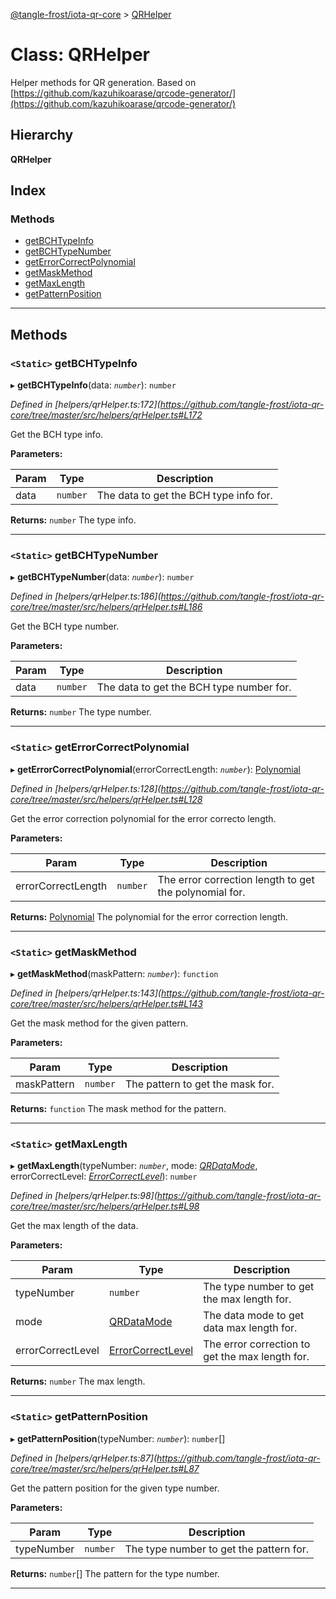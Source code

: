 [@tangle-frost/iota-qr-core](../README.md) > [QRHelper](../classes/qrhelper.md)

# Class: QRHelper

Helper methods for QR generation. Based on [https://github.com/kazuhikoarase/qrcode-generator/](https://github.com/kazuhikoarase/qrcode-generator/)

## Hierarchy

**QRHelper**

## Index

### Methods

* [getBCHTypeInfo](qrhelper.md#getbchtypeinfo)
* [getBCHTypeNumber](qrhelper.md#getbchtypenumber)
* [getErrorCorrectPolynomial](qrhelper.md#geterrorcorrectpolynomial)
* [getMaskMethod](qrhelper.md#getmaskmethod)
* [getMaxLength](qrhelper.md#getmaxlength)
* [getPatternPosition](qrhelper.md#getpatternposition)

---

## Methods

<a id="getbchtypeinfo"></a>

### `<Static>` getBCHTypeInfo

▸ **getBCHTypeInfo**(data: *`number`*): `number`

*Defined in [helpers/qrHelper.ts:172](https://github.com/tangle-frost/iota-qr-core/tree/master/src/helpers/qrHelper.ts#L172*

Get the BCH type info.

**Parameters:**

| Param | Type | Description |
| ------ | ------ | ------ |
| data | `number` |  The data to get the BCH type info for. |

**Returns:** `number`
The type info.

___
<a id="getbchtypenumber"></a>

### `<Static>` getBCHTypeNumber

▸ **getBCHTypeNumber**(data: *`number`*): `number`

*Defined in [helpers/qrHelper.ts:186](https://github.com/tangle-frost/iota-qr-core/tree/master/src/helpers/qrHelper.ts#L186*

Get the BCH type number.

**Parameters:**

| Param | Type | Description |
| ------ | ------ | ------ |
| data | `number` |  The data to get the BCH type number for. |

**Returns:** `number`
The type number.

___
<a id="geterrorcorrectpolynomial"></a>

### `<Static>` getErrorCorrectPolynomial

▸ **getErrorCorrectPolynomial**(errorCorrectLength: *`number`*): [Polynomial](polynomial.md)

*Defined in [helpers/qrHelper.ts:128](https://github.com/tangle-frost/iota-qr-core/tree/master/src/helpers/qrHelper.ts#L128*

Get the error correction polynomial for the error correcto length.

**Parameters:**

| Param | Type | Description |
| ------ | ------ | ------ |
| errorCorrectLength | `number` |  The error correction length to get the polynomial for. |

**Returns:** [Polynomial](polynomial.md)
The polynomial for the error correction length.

___
<a id="getmaskmethod"></a>

### `<Static>` getMaskMethod

▸ **getMaskMethod**(maskPattern: *`number`*): `function`

*Defined in [helpers/qrHelper.ts:143](https://github.com/tangle-frost/iota-qr-core/tree/master/src/helpers/qrHelper.ts#L143*

Get the mask method for the given pattern.

**Parameters:**

| Param | Type | Description |
| ------ | ------ | ------ |
| maskPattern | `number` |  The pattern to get the mask for. |

**Returns:** `function`
The mask method for the pattern.

___
<a id="getmaxlength"></a>

### `<Static>` getMaxLength

▸ **getMaxLength**(typeNumber: *`number`*, mode: *[QRDataMode](../enums/qrdatamode.md)*, errorCorrectLevel: *[ErrorCorrectLevel](../enums/errorcorrectlevel.md)*): `number`

*Defined in [helpers/qrHelper.ts:98](https://github.com/tangle-frost/iota-qr-core/tree/master/src/helpers/qrHelper.ts#L98*

Get the max length of the data.

**Parameters:**

| Param | Type | Description |
| ------ | ------ | ------ |
| typeNumber | `number` |  The type number to get the max length for. |
| mode | [QRDataMode](../enums/qrdatamode.md) |  The data mode to get data max length for. |
| errorCorrectLevel | [ErrorCorrectLevel](../enums/errorcorrectlevel.md) |  The error correction to get the max length for. |

**Returns:** `number`
The max length.

___
<a id="getpatternposition"></a>

### `<Static>` getPatternPosition

▸ **getPatternPosition**(typeNumber: *`number`*): `number`[]

*Defined in [helpers/qrHelper.ts:87](https://github.com/tangle-frost/iota-qr-core/tree/master/src/helpers/qrHelper.ts#L87*

Get the pattern position for the given type number.

**Parameters:**

| Param | Type | Description |
| ------ | ------ | ------ |
| typeNumber | `number` |  The type number to get the pattern for. |

**Returns:** `number`[]
The pattern for the type number.

___


